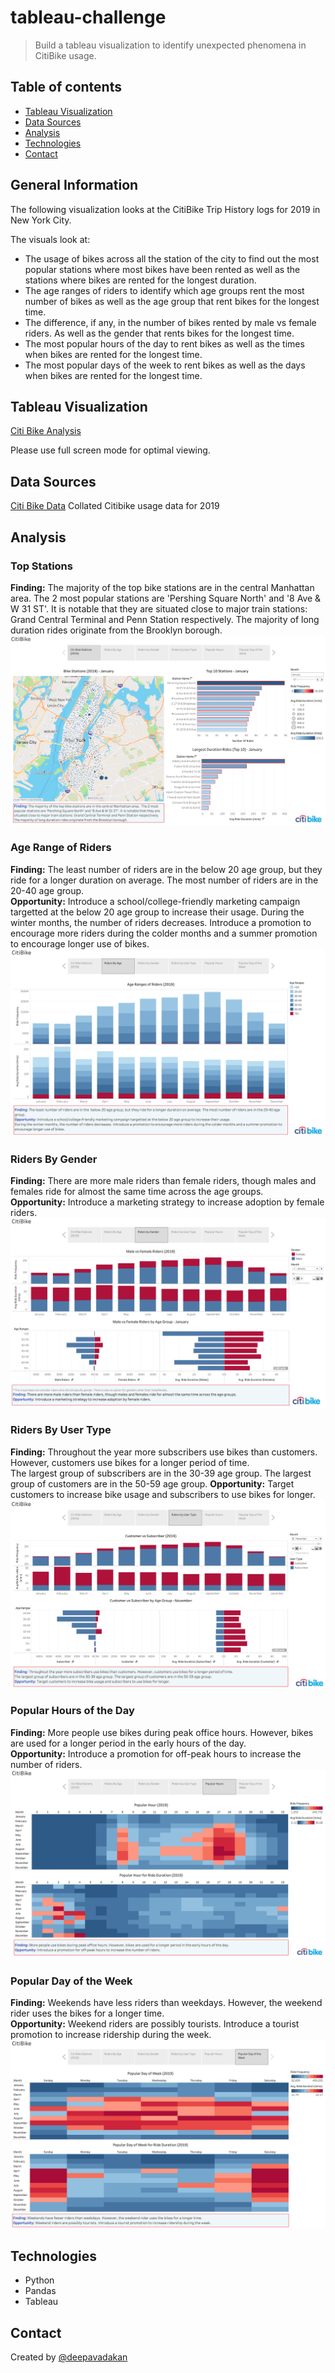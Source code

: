 # tableau-challenge

>  Build a tableau visualization to identify unexpected phenomena in CitiBike usage.

## Table of contents
* [Tableau Visualization](#Tableau-Visualization)
* [Data Sources](#data-sources)
* [Analysis](#Analysis)
* [Technologies](#technologies)
* [Contact](#Contact)

## General Information
The following visualization looks at the CitiBike Trip History logs for 2019 in New York City. 

The visuals look at:
- The usage of bikes across all the station of the city to find out the most popular stations where most bikes have been rented as well as the stations where bikes are rented for the longest duration.
- The age ranges of riders to identify which age groups rent the most number of bikes as well as the age group that rent bikes for the longest time.
- The difference, if any, in the number of bikes rented by male vs female riders. As well as the gender that rents bikes for the longest time.
- The most popular hours of the day to rent bikes as well as the times when bikes are rented for the longest time.
- The most popular days of the week to rent bikes as well as the days when bikes are rented for the longest time.

## Tableau Visualization
[Citi Bike Analysis](https://public.tableau.com/views/CitiBike_16130842989820/CitiBike?:language=en&:display_count=y&publish=yes&:origin=viz_share_link)

Please use full screen mode for optimal viewing.

## Data Sources
[Citi Bike Data](https://www.citibikenyc.com/system-data)
Collated Citibike usage data for 2019

## Analysis

### Top Stations
**Finding:** The majority of the top bike stations are in the central Manhattan area.  The 2 most popular stations are 'Pershing Square North' and '8 Ave & W 31 ST'. It is notable that they are situated close to major train stations: Grand Central Terminal and Penn Station respectively. 
The majority of long duration rides originate from the Brooklyn borough.
![TopStations](images/TopStations.png)

### Age Range of Riders
**Finding:** The least number of riders are in the  below 20 age group, but they ride for a longer duration on average. The most number of riders are in the 20-40 age group.   
**Opportunity:** Introduce a school/college-friendly marketing campaign targetted at the below 20 age group to increase their usage.
During the winter months, the number of riders decreases. Introduce a promotion to encourage more riders during the colder months and a summer promotion to encourage longer use of bikes.
![RidersByAge](images/RidersByAge.png)

### Riders By Gender
**Finding:** There are more male riders than female riders, though males and females ride for almost the same time across the age groups.   
**Opportunity:** Introduce a marketing strategy to increase adoption by female riders.
![RidersByGender](images/RidersByGender.png)

### Riders By User Type
**Finding:** Throughout the year more subscribers use bikes than customers. However, customers use bikes for a longer period of time.   
The largest group of subscribers are in the 30-39 age group. The largest group of customers are in the 50-59 age group.
**Opportunity:** Target customers to increase bike usage and subscribers to use bikes for longer.
![RidersbyUsertype](images/RidersbyUsertype.png)

### Popular Hours of the Day
**Finding:** More people use bikes during peak office hours. However, bikes are used for a longer period in the early hours of the day.   
**Opportunity:** Introduce a promotion for off-peak hours to increase the number of riders.
![PopularHours](images/PopularHours.png)

### Popular Day of the Week
**Finding:** Weekends have less riders than weekdays. However, the weekend rider uses the bikes for a longer time.   
**Opportunity:** Weekend riders are possibly tourists. Introduce a tourist promotion to increase ridership during the week.
![PopularDayofWeek](images/PopularDayofWeek.png)

## Technologies
* Python
* Pandas
* Tableau

## Contact
Created by [@deepavadakan](https://github.com/)